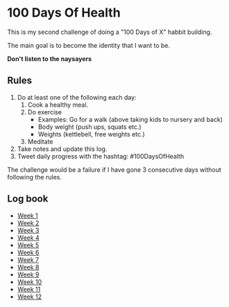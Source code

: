 # 100 Days Of Health

This is my second challenge of doing a "100 Days of X" habbit building.

The main goal is to become the identity that I want to be.

**Don't listen to the naysayers**

## Rules

1. Do at least one of the following each day:
	1. 	Cook a healthy meal.
	2. Do exercise
		* Examples: Go for a walk (above taking kids to nursery and back)
		* Body weight (push ups, squats etc.)
		* Weights (kettlebell, free weights etc.)
	3. 	Meditate
2. Take notes and update this log.	
3. Tweet daily progress with the hashtag: #100DaysOfHealth

The challenge would be a failure if I have gone 3 consecutive days without following the rules.

## Log book

* [Week 1](Week1/Week1.md)
* [Week 2](Week2/Week2.md)
* [Week 3](Week3/Week3.md)
* [Week 4](Week4/Week4.md)
* [Week 5](Week5/Week5.md)
* [Week 6](Week6/Week6.md)
* [Week 7](Week7/Week7.md)
* [Week 8](Week8/Week8.md)
* [Week 9](Week9/Week9.md)
* [Week 10](Week10/Week10.md)
* [Week 11](Week11/Week11.md)
* [Week 12](Week12/Week12.md)
